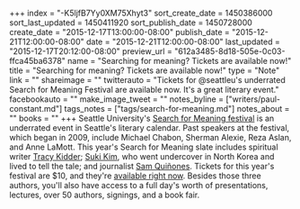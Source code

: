 +++
index = "-K5ljfB7Yy0XM75Xhyt3"
sort_create_date = 1450386000
sort_last_updated = 1450411920
sort_publish_date = 1450728000
create_date = "2015-12-17T13:00:00-08:00"
publish_date = "2015-12-21T12:00:00-08:00"
date = "2015-12-21T12:00:00-08:00"
last_updated = "2015-12-17T20:12:00-08:00"
preview_url = "612a3485-8d18-505e-0c03-ffca45ba6378"
name = "Searching for meaning? Tickets are available now!"
title = "Searching for meaning? Tickets are available now!"
type = "Note"
link = ""
shareimage = ""
twitterauto = "Tickets for @seattleu's underrated Search for Meaning Festival are available now. It's a great literary event."
facebookauto = ""
make_image_tweet = ""
notes_byline = ["writers/paul-constant.md"]
tags_notes = ["tags/search-for-meaning.md"]
notes_about = ""
books = ""
+++
Seattle University's [Search for Meaning festival](http://www.seattleu.edu/searchformeaning/about/) is an underrated event in Seattle's literary calendar. Past speakers at the festival, which began in 2009, include Michael Chabon, Sherman Alexie, Reza Aslan, and Anne LaMott. This year's Search for Meaning slate includes spiritual writer [Tracy Kidder](http://www.tracykidder.com/); [Suki Kim](http://www.sukikim.com/), who went undercover in North Korea and lived to tell the tale; and journalist [Sam Quiñones](http://www.samquinones.com/). Tickets for this year's festival are $10, and they're [available right now](https://www.regonline.com/Register/Checkin.aspx?EventID=1787722). Besides those three authors, you'll also have access to a full day's worth of presentations, lectures, over 50 authors, signings, and a book fair.